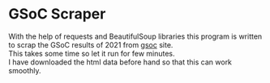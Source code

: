 # GSoC Scraper
With the help of requests and BeautifulSoup libraries this program is written to scrap the GSoC results of 2021 from [gsoc](https://summerofcode.withgoogle.com/) site.<br>This takes some time so let it run for few minutes.<br>
I have downloaded the html data before hand so that this can work smoothly.
